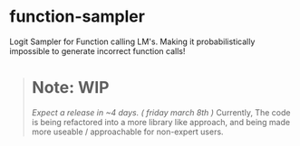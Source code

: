 # function-sampler
Logit Sampler for Function calling LM's. Making it probabilistically impossible to generate incorrect function calls!

> # Note: WIP
> *Expect a release in ~4 days. ( friday march 8th )*
> Currently, The code is being refactored into a more library like approach, and being made more useable / approachable for non-expert users.
